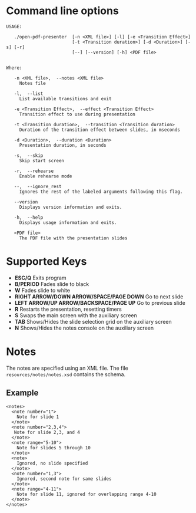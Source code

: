 # Command line options #
```
USAGE: 

   ./open-pdf-presenter  [-n <XML file>] [-l] [-e <Transition Effect>] 
                         [-t <Transition duration>] [-d <Duration>] [-s] [-r]
                         [--] [--version] [-h] <PDF file>


Where: 

   -n <XML file>,  --notes <XML file>
     Notes file

   -l,  --list
     List available transitions and exit

   -e <Transition Effect>,  --effect <Transition Effect>
     Transition effect to use during presentation

   -t <Transition duration>,  --transition <Transition duration>
     Duration of the transition effect between slides, in mseconds

   -d <Duration>,  --duration <Duration>
     Presentation duration, in seconds

   -s,  --skip
     Skip start screen

   -r,  --rehearse
     Enable rehearse mode

   --,  --ignore_rest
     Ignores the rest of the labeled arguments following this flag.

   --version
     Displays version information and exits.

   -h,  --help
     Displays usage information and exits.

   <PDF file>
     The PDF file with the presentation slides
```
# Supported Keys #

  * **ESC/Q** Exits program
  * **B/PERIOD** Fades slide to black
  * **W** Fades slide to white
  * **RIGHT ARROW/DOWN ARROW/SPACE/PAGE DOWN** Go to next slide
  * **LEFT ARROW/UP ARROW/BACKSPACE/PAGE UP** Go to previous slide
  * **R** Restarts the presentation, resetting timers
  * **S** Swaps the main screen with the auxiliary screen
  * **TAB** Shows/Hides the slide selection grid on the auxiliary screen
  * **N** Shows/Hides the notes console on the auxiliary screen

# Notes #

The notes are specified using an XML file. The file `resources/notes/notes.xsd` contains the schema.

## Example ##

```
<notes>
  <note number="1">
    Note for slide 1
  </note>
  <note number="2,3,4">
   Note for slide 2,3, and 4
  </note>
  <note range="5-10">
    Note for slides 5 through 10
  </note>
  <note>
    Ignored, no slide specified
  </note>
  <note number="1,3">
    Ignored, second note for same slides
  </note>
  <note range="4-11">
    Note for slide 11, ignored for overlapping range 4-10
  </note>
</notes>
```